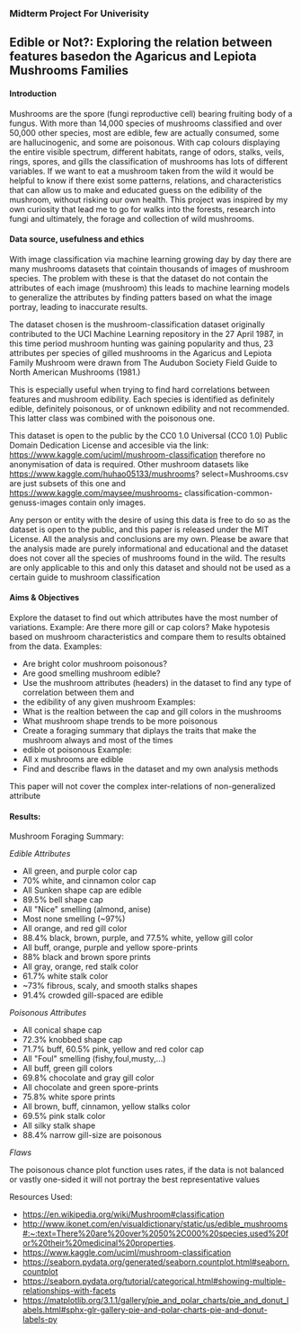 ### Midterm Project For Univerisity

## Edible or Not?: Exploring the relation between features basedon the Agaricus and Lepiota Mushrooms Families

#### Introduction

Mushrooms are the spore (fungi reproductive cell) bearing fruiting body of a fungus. With more than 14,000
species of mushrooms classified and over 50,000 other species, most are edible, few are actually consumed,
some are hallucinogenic, and some are poisonous.
With cap colours displaying the entire visible spectrum, different habitats, range of odors, stalks, veils, rings,
spores, and gills the classification of mushrooms has lots of different variables. If we want to eat a mushroom
taken from the wild it would be helpful to know if there exist some patterns, relations, and characteristics that
can allow us to make and educated guess on the edibility of the mushroom, without risking our own health.
This project was inspired by my own curiosity that lead me to go for walks into the forests, research into fungi
and ultimately, the forage and collection of wild mushrooms.

#### Data source, usefulness and ethics

With image classification via machine learning growing day by day there are many mushrooms datasets that
cointain thousands of images of mushroom species. The problem with these is that the dataset do not contain
the attributes of each image (mushroom) this leads to machine learning models to generalize the attributes by
finding patters based on what the image portray, leading to inaccurate results.

The dataset chosen is the mushroom-classification dataset originally contributed to the UCI Machine Learning
repository in the 27 April 1987, in this time period mushroom hunting was gaining popularity and thus, 23
attributes per species of gilled mushrooms in the Agaricus and Lepiota Family Mushroom were drawn from
The Audubon Society Field Guide to North American Mushrooms (1981.)

This is especially useful when trying to find hard correlations between features and mushroom edibility. Each
species is identified as definitely edible, definitely poisonous, or of unknown edibility and not recommended.
This latter class was combined with the poisonous one.

This dataset is open to the public by the CC0 1.0 Universal (CC0 1.0) Public Domain Dedication License and
accesible via the link: https://www.kaggle.com/uciml/mushroom-classification therefore no anonymisation of
data is required. Other mushroom datasets like https://www.kaggle.com/huhao05133/mushrooms?
select=Mushrooms.csv are just subsets of this one and https://www.kaggle.com/maysee/mushrooms-
classification-common-genuss-images contain only images.

Any person or entity with the desire of using this data is free to do so as the dataset is open to the public, and
this paper is released under the MIT License. All the analysis and conclusions are my own. Please be aware
that the analysis made are purely informational and educational and the dataset does not cover all the
species of mushrooms found in the wild. The results are only applicable to this and only this dataset and
should not be used as a certain guide to mushroom classification

#### Aims & Objectives

Explore the dataset to find out which attributes have the most number of variations. Example:
Are there more gill or cap colors?
Make hypotesis based on mushroom characteristics and compare them to results obtained from the
data. 
Examples:
- Are bright color mushroom poisonous?
- Are good smelling mushroom edible?
- Use the mushroom attributes (headers) in the dataset to find any type of correlation between them and
- the edibility of any given mushroom Examples:
- What is the realtion between the cap and gill colors in the mushrooms
- What mushroom shape trends to be more poisonous
- Create a foraging summary that diplays the traits that make the mushroom always and most of the times
- edible ot poisonous Example:
- All x mushrooms are edible
- Find and describe flaws in the dataset and my own analysis methods

This paper will not cover the complex inter-relations of non-generalized attribute

#### Results:

Mushroom Foraging Summary:

*Edible Attributes*
- All green, and purple color cap
- 70% white, and cinnamon color cap
- All Sunken shape cap are edible
- 89.5% bell shape cap
- All "Nice" smelling (almond, anise)
- Most none smelling (~97%)
- All orange, and red gill color
- 88.4% black, brown, purple, and 77.5% white, yellow gill color
- All buff, orange, purple and yellow spore-prints
- 88% black and brown spore prints
- All gray, orange, red stalk color
- 61.7% white stalk color
- ~73% fibrous, scaly, and smooth stalks shapes
- 91.4% crowded gill-spaced are edible

*Poisonous Attributes*
- All conical shape cap
- 72.3% knobbed shape cap
- 71.7% buff, 60.5% pink, yellow and red color cap
- All "Foul" smelling (fishy,foul,musty,...)
- All buff, green gill colors
- 69.8% chocolate and gray gill color
- All chocolate and green spore-prints
- 75.8% white spore prints
- All brown, buff, cinnamon, yellow stalks color
- 69.5% pink stalk color
- All silky stalk shape
- 88.4% narrow gill-size are poisonous

*Flaws*

The poisonous chance plot function uses rates, if the data is not balanced or vastly one-sided it will not portray the best representative values


Resources Used:
- https://en.wikipedia.org/wiki/Mushroom#classification
- http://www.ikonet.com/en/visualdictionary/static/us/edible_mushrooms#:~:text=There%20are%20over%2050%2C000%20species,used%20for%20their%20medicinal%20properties.
- https://www.kaggle.com/uciml/mushroom-classification
- https://seaborn.pydata.org/generated/seaborn.countplot.html#seaborn.countplot
- https://seaborn.pydata.org/tutorial/categorical.html#showing-multiple-relationships-with-facets
- https://matplotlib.org/3.1.1/gallery/pie_and_polar_charts/pie_and_donut_labels.html#sphx-glr-gallery-pie-and-polar-charts-pie-and-donut-labels-py